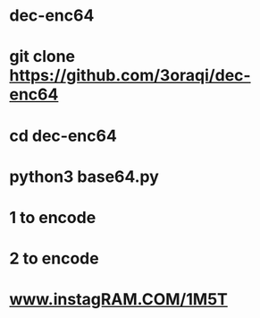 # dec-enc64
# git clone https://github.com/3oraqi/dec-enc64
# cd dec-enc64
# python3 base64.py
# 1 to encode 
# 2 to encode 
# www.instagRAM.COM/1M5T
